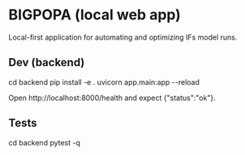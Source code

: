 # BIGPOPA (local web app)
Local-first application for automating and optimizing IFs model runs.

## Dev (backend)
cd backend
pip install -e .
uvicorn app.main:app --reload

Open http://localhost:8000/health and expect {"status":"ok"}.

## Tests
cd backend
pytest -q
